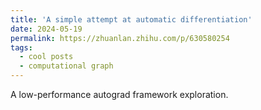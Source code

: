 ```yaml
---
title: 'A simple attempt at automatic differentiation'
date: 2024-05-19
permalink: https://zhuanlan.zhihu.com/p/630580254
tags:
  - cool posts
  - computational graph
---
```


A low-performance autograd framework exploration.
